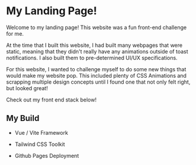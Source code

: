 # My Landing Page!

Welcome to my landing page! This website was a fun front-end challenge for me. 

At the time that I built this website, I had built many webpages that were static, meaning that they didn't really have any animations outside of toast notifications. I also built them to pre-determined UI/UX specifications.

For this website, I wanted to challenge myself to do some new things that would make my website pop. This included plenty of CSS Animations and scrapping multiple design concepts until I found one that not only felt right, but looked great!

Check out my front end stack below!

## My Build

- Vue / Vite Framework

- Tailwind CSS Toolkit

- Github Pages Deployment

